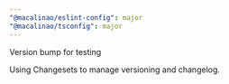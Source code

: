 ```yaml
---
"@macalinao/eslint-config": major
"@macalinao/tsconfig": major
---
```


Version bump for testing

Using Changesets to manage versioning and changelog.
